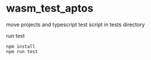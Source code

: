 # wasm_test_aptos
move projects and typescript test script in tests directory

run test
```
npm install
npm run test
```